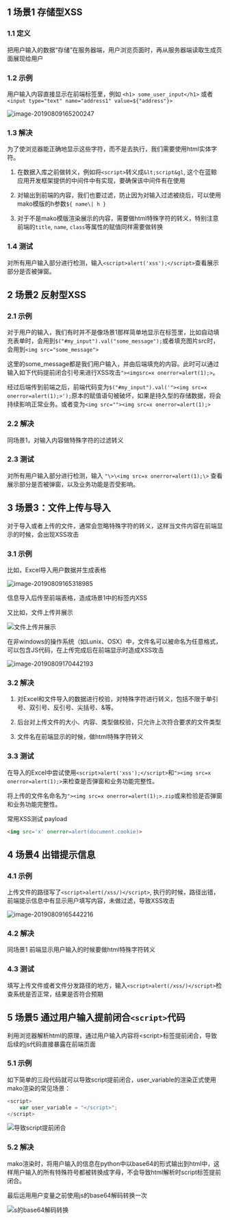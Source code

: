 ## 1 场景1 存储型XSS

### 1.1 定义

把用户输入的数据“存储”在服务器端，用户浏览页面时，再从服务器端读取生成页面展现给用户

### 1.2 示例

用户输入内容直接显示在前端标签里，例如 `<h1> some_user_input</h1>` 或者
`<input type="text" name="address1" value=${"address"}>`

![image-20190809165200247](media/image-20190809165200247.png)

### 1.3 解决

为了使浏览器能正确地显示这些字符，而不是去执行，我们需要使用html实体字符。

1. 在数据入库之前做转义，例如将`<script>`转义成`&lt;script&gl`,
这个在蓝鲸应用开发框架提供的中间件中有实现，要确保该中间件有在使用

2. 对输出到前端的内容，我们也要过滤，防止因为对输入过滤被绕后，可以使用mako模版的h参数`${ name\| h }`

3. 对于不是mako模版渲染展示的内容，需要做html特殊字符的转义，特别注意前端的`title`, `name`, `class`等属性的赋值同样需要做转换

### 1.4 测试

对所有用户输入部分进行检测，输入`<script>alert('xss');</script>`查看展示部分是否被弹窗。

## 2 场景2 反射型XSS

### 2.1 示例

对于用户的输入，我们有时并不是像场景1那样简单地显示在标签里，比如自动填充表单时，会用到`$("#my_input").val("some_message");`或者填充图片src时，会用到`<img src="some_message">`

这里的some_message都是我们用户输入，并由后端填充的内容。此时可以通过输入如下代码提前闭合引号来进行XSS攻击`"><imgsrc=x onerror=alert(1);>`。

经过后端传到前端之后，前端代码变为`$("#my_input").val('"><img src=x onerror=alert(1);>');`原本的赋值语句被破坏，如果是持久型的存储数据，将会持续影响正常业务。或者变为`<img src=""><img src=x onerror=alert(1);>`

### 2.2 解决

同场景1，对输入内容做特殊字符的过滤转义

### 2.3 测试

对所有用户输入部分进行检测，输入 `"\>\<img src=x onerror=alert(1);\>` 查看展示部分是否被弹窗，以及业务功能是否受影响。

## 3 场景3：文件上传与导入

对于导入或者上传的文件，通常会忽略特殊字符的转义，这样当文件内容在前端显示的时候，会出现XSS攻击

### 3.1 示例

比如，Excel导入用户数据并生成表格

![image-20190809165318985](media/image-20190809165318985.png)

信息导入后传至前端表格，造成场景1中的标签内XSS

又比如，文件上传并展示

![文件上传并展示](media/e08be04c348f9250c3d24c679a617f89.png)

在非windows的操作系统（如Lunix、OSX）中，文件名可以被命名为任意格式，可以包含JS代码，在上传完成后在前端显示时造成XSS攻击

![image-20190809170442193](media/image-20190809170442193.png)

### 3.2 解决

1. 对Excel和文件导入的数据进行校验，对特殊字符进行转义，包括不限于单引号、双引号、反引号、尖括号、&等。

2. 后台对上传文件的大小、内容、类型做校验，只允许上次符合要求的文件类型

3. 文件名在前端显示的时候，做html特殊字符转义

### 3.3 测试

在导入的Excel中尝试使用`<script>alert('xss');</script>`和`"><img src=x onerror=alert(1);>`来检查是否弹窗和业务功能完整性。

将上传的文件名命名为`"><img src=x onerror=alert(1);>.zip`或来检验是否弹窗和业务功能完整性。

常用XSS测试 payload

```html
<img src='x' onerror=alert(document.cookie)>
```

## 4 场景4 出错提示信息

### 4.1 示例

上传文件的路径写了`<script>alert(/xss/)</script>`,
执行的时候，路径出错，前端提示信息中有显示用户填写内容，未做过滤，导致XSS攻击

![image-20190809165442216](media/image-20190809165442216.png)

### 4.2 解决

同场景1 前端显示用户输入的时候要做html特殊字符转义

### 4.3 测试

填写上传文件或者文件分发路径的地方，输入`<script>alert(/xss/)</script>`检查系统是否正常，结果是否符合预期

## 5 场景5 通过用户输入提前闭合`<script>`代码

利用浏览器解析html的原理，通过用户输入内容将\<script\>标签提前闭合，导致后续的js代码直接暴露在前端页面

### 5.1 示例

如下简单的三段代码就可以导致script提前闭合，user_variable的渲染正式使用mako渲染的常见场景：

```javascript
<script>
    var user_variable = "</script>";
</script>
```

![导致script提前闭合](media/ebbe6350da894c8e42735fb17611553f.png)

### 5.2 解决

mako渲染时，将用户输入的信息在python中以base64的形式输出到html中，这样用户输入的所有特殊符号都被转换成字母，不会导致html解析时script标签提前闭合。

最后运用用户变量之前使用js的base64解码转换一次

![s的base64解码转换](media/72511672873780806cc69d64b8b0eb65.png)
